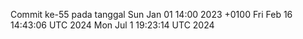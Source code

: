Commit ke-55 pada tanggal Sun Jan 01 14:00 2023 +0100
Fri Feb 16 14:43:06 UTC 2024
Mon Jul  1 19:23:14 UTC 2024
